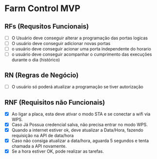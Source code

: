 # Farm Control MVP

## RFs (Requsitos Funcionais)

- [ ] O Usuário deve conseguir alterar a programação das portas logicas
- [ ] O usuário deve conseguir adicionar novas portas
- [ ] o usuário deve conseguir acionar uma porta independente do horario
- [ ] o usuário deve conseguir acompanhar o cumprimento das execuções durante o dia (histórico)

## RN (Regras de Negócio)
- [ ] O usuário só poderá atualizar a programação se tiver autorização

## RNF (Requisitos não Funcionais)

- [x] Ao ligar a placa, esta deve ativar o modo STA e se conectar a wifi via WPS.
- [x] Caso Já Possua credencial salva, não precisa entrar no modo WPS.
- [x] Quando a internet estiver ok, deve atualizar a Data/Hora, fazendo requisição na API de data/hora 
- [x] Caso não consiga atualizar a data/hora, aguarda 5 segundos e tenta chamada a API novamente. 
- [x] Se a hora estiver OK, pode realizar as tarefas.